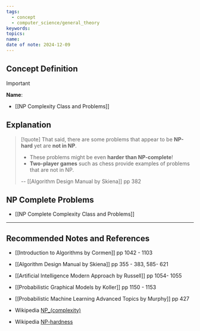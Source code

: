 ```yaml
---
tags:
  - concept
  - computer_science/general_theory
keywords: 
topics: 
name: 
date of note: 2024-12-09
---
```


## Concept Definition

>[!important]
>**Name**: 



- [[NP Complexity Class and Problems]]

## Explanation

>[!quote]
>That said, there are some problems that appear to be **NP-hard** yet are **not in NP**. 
>- These problems might be even **harder than NP-complete**! 
>- **Two-player games** such as chess provide examples of problems that are not in NP.
>  
>-- [[Algorithm Design Manual by Skiena]] pp 382  


## NP Complete Problems

- [[NP Complete Complexity Class and Problems]]




-----------
##  Recommended Notes and References


- [[Introduction to Algorithms by Cormen]] pp 1042 - 1103
- [[Algorithm Design Manual by Skiena]] pp 355 - 383, 585- 621
- [[Artificial Intelligence Modern Approach by Russell]] pp 1054- 1055
- [[Probabilistic Graphical Models by Koller]] pp 1150 - 1153
- [[Probabilistic Machine Learning Advanced Topics by Murphy]] pp 427

- Wikipedia [NP_(complexity)](https://en.wikipedia.org/wiki/NP_(complexity))
- Wikipedia [NP-hardness](https://en.wikipedia.org/wiki/NP-hardness)